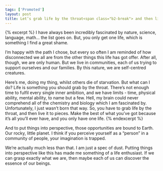```yaml
---
tags: ['Promoted']
layout: post
title: Let’s grab life by the throat<span class="b2-break"> and then live it to pieces.</span>
---
```


{% excerpt %}
I have always been incredibly fascinated by nature, science, language, math&hellip; the list goes on. But, you only get one life, which is something I find a great shame.

I’m happy with the path I chose, but every so often I am reminded of how disconnected we all are from the other things this life has got offer. After all, though, we are only human. But we live in communities, each of us trying to support ourselves and our families. By this nature, we are self-centred creatures.

Here’s me, doing my thing, whilst others die of starvation. But what can I do? Life is something you should grab by the throat. There’s not enough time to fulfil every single inner ambition, and we have limits - time, physical ability, mental ability, to name but a few. Hell, my brain could never comprehend all of the chemistry and biology which I am fascinated by. Unfortunately, I just wasn’t born that way. So, you have to grab life by the throat, and then live it to pieces. Make the best of what you’ve got because it’s all you’ll ever have, and you only have one life.
{% endexcerpt %}

And to put things into perspective, those opportunities are bound to Earth. Our rocky, little planet. I think if you perceive yourself as a &ldquo;person&rdquo; in a community of people, your imagination is trapped.

We’re actually much less than that. I am just a spec of dust. Putting things into perspective like this has made me something of a life enthusiast. If we can grasp exactly what we are, then maybe each of us can discover the essence of our beings.
